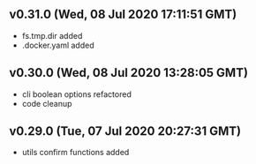 ## v0.31.0 (Wed, 08 Jul 2020 17:11:51 GMT)

-   fs.tmp.dir added
-   .docker.yaml added

## v0.30.0 (Wed, 08 Jul 2020 13:28:05 GMT)

-   cli boolean options refactored
-   code cleanup

## v0.29.0 (Tue, 07 Jul 2020 20:27:31 GMT)

-   utils confirm functions added
